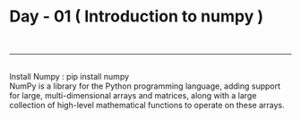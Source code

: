 # Day - 01 ( Introduction to numpy )
<br><hr><br>
Install Numpy : pip install numpy
<br>
NumPy is a library for the Python programming language, adding support for large, multi-dimensional arrays and matrices, along with a large collection of high-level mathematical functions to operate on these arrays.
